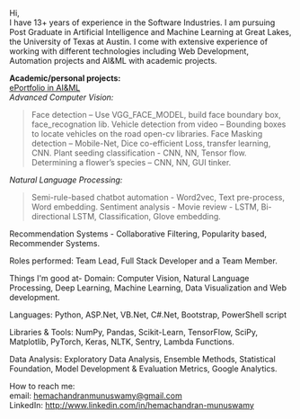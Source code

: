 
Hi,
</br>I have 13+ years of experience in the Software Industries. I am pursuing Post Graduate in Artificial Intelligence and Machine Learning at Great Lakes, the University of Texas at Austin. I come with extensive experience of working with different technologies including Web Development, Automation projects and AI&ML with academic projects.

 **Academic/personal projects:**</br> 
[ePortfolio in AI&ML](https://eportfolio.greatlearning.in/hemachandran-munuswamy)</br>
_Advanced Computer Vision:_
 
> Face detection – Use VGG_FACE_MODEL, build face boundary box, face_recognation lib. 
>  Vehicle detection from video – Bounding boxes to locate vehicles on the road open-cv libraries.
>  Face Masking detection – Mobile-Net, Dice co-efficient Loss, transfer learning, CNN.
>  Plant seeding classification - CNN, NN, Tensor flow.
>  Determining a flower’s species – CNN, NN, GUI tinker.

_Natural Language Processing:_

> Semi-rule-based chatbot automation - Word2vec, Text pre-process, Word embedding.
> Sentiment analysis - Movie review - LSTM, Bi-directional LSTM, Classification, Glove embedding.

Recommendation Systems - Collaborative Filtering, Popularity based, Recommender Systems.

Roles performed: Team Lead, Full Stack Developer and a Team Member.

Things I'm good at-
Domain: Computer Vision, Natural Language Processing, Deep Learning, Machine Learning, Data Visualization and Web development.

Languages: Python, ASP.Net, VB.Net, C#.Net, Bootstrap, PowerShell script

Libraries & Tools: NumPy, Pandas, Scikit-Learn, TensorFlow, SciPy, Matplotlib, PyTorch, Keras, NLTK, Sentry, Lambda Functions.

Data Analysis: Exploratory Data Analysis, Ensemble Methods, Statistical Foundation, Model Development & Evaluation Metrics, Google Analytics.

How to reach me:
</br>
email: hemachandranmunuswamy@gmail.com
</br>
LinkedIn: http://www.linkedin.com/in/hemachandran-munuswamy
